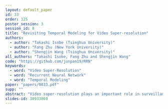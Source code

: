 ```yaml
---
layout: default_paper
id: 33
order: 125
poster_session: 3
session_id: 8
title: "Revisiting Temporal Modeling for Video Super-resolution"
authors:
  - author: "Takashi Isobe (Tsinghua University)"
  - author: "Fang Zhu (New York University)"
  - author: "Shengjin Wang (Tsinghua University)"
all_authors: "Takashi Isobe, Fang Zhu and Shengjin Wang"
code: "https://github.com/junpan19/RRN"
keywords:
  - word: "Video Super-Resolution"
  - word: "Recurrent Neural Network"
  - word: "Temporal Modeling"
paper: "papers/0033.pdf"
supp: ""
abstract: "Video super-resolution plays an important role in surveillance video analysis and ultra-high-definition video display, which has drawn much attention in both the research and industrial communities. Although many deep learning-based VSR methods have been proposed, it is hard to directly compare these methods since the different loss functions and training datasets have a significant impact on the super-resolution results. In this work, we carefully study and compare three temporal modeling methods (2D CNN with early fusion, 3D CNN with slow fusion and Recurrent Neural Network) for video super-resolution. We also propose a novel Recurrent Residual Network (RRN) for efficient video super-resolution, where residual learning is utilized to stabilize the training of RNN and meanwhile to boost the super-resolution performance. Extensive experiments show that the proposed RRN is highly computational efficiency and produces temporal consistent VSR results with finer details than other temporal modeling methods. Besides, the proposed method achieves state-of-the-art results on several widely used benchmarks."
slides-id: 38933869
---
```


